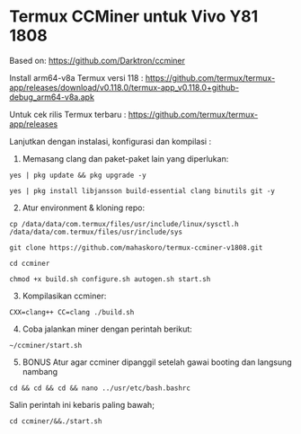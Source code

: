 # Termux CCMiner untuk Vivo Y81 1808

Based on: https://github.com/Darktron/ccminer

Install arm64-v8a Termux versi 118 : https://github.com/termux/termux-app/releases/download/v0.118.0/termux-app_v0.118.0+github-debug_arm64-v8a.apk

Untuk cek rilis Termux terbaru : https://github.com/termux/termux-app/releases

Lanjutkan dengan instalasi, konfigurasi dan kompilasi :

1. Memasang clang dan paket-paket lain yang diperlukan:
```
yes | pkg update && pkg upgrade -y
```
```
yes | pkg install libjansson build-essential clang binutils git -y
```

2. Atur environment & kloning repo:
```
cp /data/data/com.termux/files/usr/include/linux/sysctl.h /data/data/com.termux/files/usr/include/sys
```
```
git clone https://github.com/mahaskoro/termux-ccminer-v1808.git
```
```
cd ccminer
```
```
chmod +x build.sh configure.sh autogen.sh start.sh
```

3. Kompilasikan ccminer:
```
CXX=clang++ CC=clang ./build.sh
```

4. Coba jalankan miner dengan perintah berikut:
```
~/ccminer/start.sh
```

5. BONUS
   Atur agar ccminer dipanggil setelah gawai booting dan langsung nambang
```
cd && cd && cd && nano ../usr/etc/bash.bashrc
``` 
   Salin perintah ini kebaris paling bawah;
```
cd ccminer/&&./start.sh
``` 
